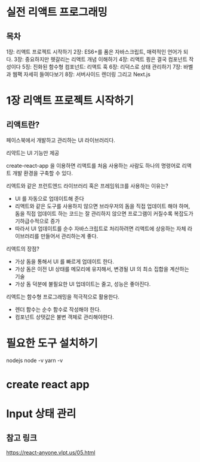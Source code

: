 # 실전 리액트 프로그래밍

## 목차
1장: 리액트 프로젝트 시작하기
2장: ES6+를 품은 자바스크립트, 매력적인 언어가 되다.
3장: 중요하지만 헷갈리는 리액트 개념 이해하기
4장: 리액트 쾽은 결국 컴포넌트 작성이다
5징: 진화된 함수형 컴포넌트: 리액트 훅
6장: 리덕스로 상태 관리하기
7장: 바벨과 웹팩 자세히 들여다보기
8장: 서버사이드 렌더링 그리고 Next.js

# 1장 리액트 프로젝트 시작하기

## 리액트란?
페이스북에서 개발하고 관리하는 UI 라이브러리다.

리약트는 UI 기능만 제공

create-react-app 을 이용하면 리액트를 처음 사용하는 사람도 하나의 명령어로 리액트 개발 환경을 구축할 수 있다.

리액트와 같은 프런트엔드 라이브러리 혹은 프레임워크를 사용하는 이유는?
- UI 를 자동으로 업데이트해 준다
- 리액트와 같은 도구를 사용하지 않으면 브라우저의 돔을 직접 업데이트 해야 하며, 돔을 직접 업데이트 하는 코드는 잘 관리하지 않으면 프로그램이 커질수록 복잡도가 기하급수적으로 증가
- 따라서 UI 업데이트를 순수 자바스크립트로 처리하려면 리액트에 상응하는 자체 라이브러리를 만들어서 관리하는게 좋다.

리액트의 장점?
- 가상 돔을 통해서 UI 를 빠르게 업데이트 한다.
- 가상 돔은 이전 UI 상태를 메모리에 유지해서, 변경될 UI 의 최소 집합을 계산하는 기술
- 가상 돔 덕분에 불필요한 UI 업데이트는 줄고, 성능은 좋아진다.

리액트는 함수형 프로그래밍을 적극적으로 활용한다.
- 렌더 함수는 순수 함수로 작성해야 한다.
- 컴포넌트 상탯값은 불변 객체로 관리해야한다.

#  필요한 도구 설치하기
nodejs
node -v
yarn -v
# create react app

# Input 상태 관리
## 참고 링크

https://react-anyone.vlpt.us/05.html